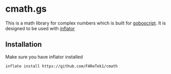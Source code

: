 # cmath.gs
This is a math library for complex numbers which is built for [goboscript](https://github.com/aspizu/goboscript).
It is designed to be used with [inflator](https://github.com/faretek1/inflator)

## Installation

Make sure you have inflator installed

`inflate install https://github.com/FAReTek1/cmath`

